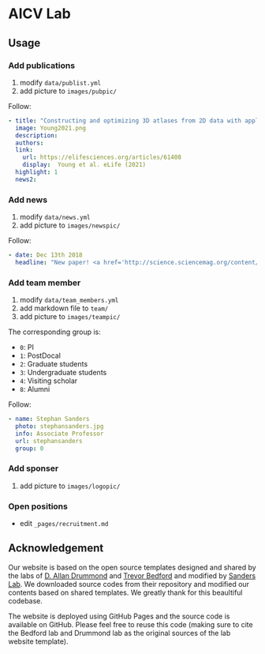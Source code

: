 # AICV Lab

## Usage
### Add publications
1. modify `data/publist.yml`
1. add picture to `images/pubpic/`

Follow:
```yaml
- title: "Constructing and optimizing 3D atlases from 2D data with application to the developing mouse brain"
  image: Young2021.png
  description: 
  authors: 
  link:
    url: https://elifesciences.org/articles/61408
    display:  Young et al. eLife (2021)
  highlight: 1
  news2: 
```

### Add news
1. modify `data/news.yml`
1. add picture to `images/newspic/`

Follow:
```yaml
- date: Dec 13th 2018
  headline: "New paper! <a href='http://science.sciencemag.org/content/362/6420/eaat6576.long'> An et al. 2018 </a> published in Science, highlights the role of promoters in autism."

```

### Add team member
1. modify `data/team_members.yml`
1. add markdown file to `team/`
1. add picture to `images/teampic/`

The corresponding group is:
- `0`: PI
- `1`: PostDocal
- `2`: Graduate students
- `3`: Undergraduate students
- `4`: Visiting scholar
- `8`: Alumni

Follow:
```yaml
- name: Stephan Sanders
  photo: stephansanders.jpg
  info: Associate Professor
  url: stephansanders
  group: 0
```

### Add sponser
1. add picture to `images/logopic/`

### Open positions
- edit `_pages/recruitment.md`

## Acknowledgement
Our website is based on the open source templates designed and shared by the labs of [D. Allan Drummond](http://www.allanlab.org/aboutwebsite.html) and [Trevor Bedford](http://bedford.io/misc/about/) and modified by [Sanders Lab](https://github.com/sanderslab/sanderslab.github.io). We downloaded source codes from their repository and modified our contents based on shared templates. We greatly thank for this beaultiful codebase. 

The website is deployed using GitHub Pages and the source code is available on GitHub. Please feel free to reuse this code (making sure to cite the Bedford lab and Drummond lab as the original sources of the lab website template).
